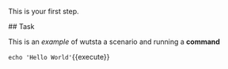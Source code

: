 This is your first step.

## Task

This is an _example_ of wutsta a scenario and running a **command**

`echo 'Hello World'`{{execute}}
